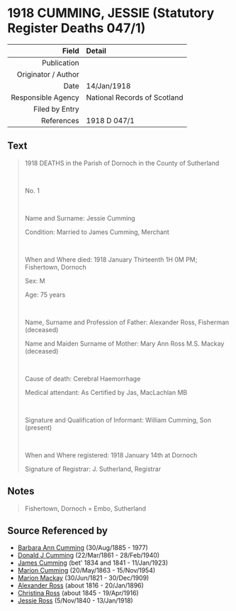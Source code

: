 ﻿---
layout: page
permalink: /sources/s22662480
---

# 1918 CUMMING, JESSIE (Statutory Register Deaths 047/1)

Field | Detail
---:|:---
Publication | 
Originator / Author | 
Date | 14/Jan/1918
Responsible Agency | National Records of Scotland
Filed by Entry | 
References | 1918 D 047/1

## Text

> 1918 DEATHS in the Parish of Dornoch in the County of Sutherland
>
> <br/>
>
> No. 1
>
> <br/>
>
> Name and Surname: Jessie Cumming
>
> Condition: Married to James Cumming, Merchant
>
> <br/>
>
> When and Where died: 1918 January Thirteenth 1H 0M PM; Fishertown, Dornoch
>
> Sex: M
>
> Age: 75 years
>
> <br/>
>
> Name, Surname and Profession of Father: Alexander Ross, Fisherman (deceased)
>
> Name and Maiden Surname of Mother: Mary Ann Ross M.S. Mackay (deceased)
>
> <br/>
>
> Cause of death: Cerebral Haemorrhage
>
> Medical attendant: As Certified by Jas, MacLachlan MB
>
> <br/>
>
> Signature and Qualification of Informant: William Cumming, Son (present)
>
> <br/>
>
> When and Where registered: 1918 January 14th at Dornoch
>
> Signature of Registrar: J. Sutherland, Registrar
>

## Notes

> Fishertown, Dornoch = Embo, Sutherland
>


## Source Referenced by

* [Barbara Ann Cumming](../people/@57039529@-barbara-ann-cumming-b1885-8-30-d1977.md) (30/Aug/1885 - 1977)
* [Donald J Cumming](../people/@20465544@-donald-j-cumming-b1861-3-22-d1940-2-28.md) (22/Mar/1861 - 28/Feb/1940)
* [James Cumming](../people/@66384942@-james-cumming-b1834~1841-d1923-1-11.md) (bet' 1834 and 1841 - 11/Jan/1923)
* [Marion Cumming](../people/@59851647@-marion-cumming-b1863-5-20-d1954-11-15.md) (20/May/1863 - 15/Nov/1954)
* [Marion Mackay](../people/@78930004@-marion-mackay-b1821-6-30-d1909-12-30.md) (30/Jun/1821 - 30/Dec/1909)
* [Alexander Ross](../people/@81387900@-alexander-ross-b1816-d1896-1-20.md) (about 1816 - 20/Jan/1896)
* [Christina Ross](../people/@81183416@-christina-ross-b1845-d1916-4-19.md) (about 1845 - 19/Apr/1916)
* [Jessie Ross](../people/@60546968@-jessie-ross-b1840-11-5-d1918-1-13.md) (5/Nov/1840 - 13/Jan/1918)
